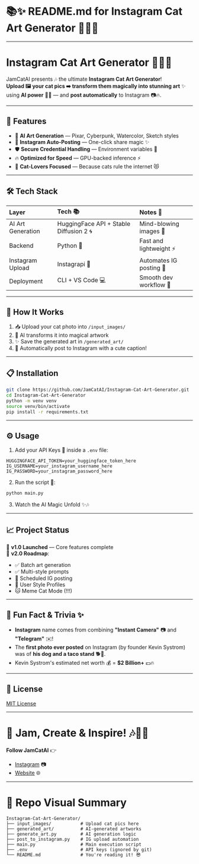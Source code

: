 # 📚✨ README.md for **Instagram Cat Art Generator** 🚀🐱🎨

---
# Instagram Cat Art Generator 🐾🎨🚀

JamCatAI presents 🎶 the ultimate **Instagram Cat Art Generator**!  
**Upload 🖼️ your cat pics ➡️ transform them magically into stunning art** ✨ using **AI power** 🧠🎨 — and **post automatically** to Instagram 📷🔥.

---

## 🚀 Features

- 🎨 **AI Art Generation** — Pixar, Cyberpunk, Watercolor, Sketch styles
- 📸 **Instagram Auto-Posting** — One-click share magic ✨
- 🛡️ **Secure Credential Handling** — Environment variables 🔐
- 🔥 **Optimized for Speed** — GPU-backed inference ⚡
- 🐾 **Cat-Lovers Focused** — Because cats rule the internet 😻

---

## 🛠️ Tech Stack

| Layer             | Tech 📚          | Notes 🧠 |
|:------------------|:-----------------|:---------|
| AI Art Generation | HuggingFace API + Stable Diffusion 2 🌀 | Mind-blowing images 🎨 |
| Backend           | Python 🐍         | Fast and lightweight ⚡ |
| Instagram Upload  | Instagrapi 🛜      | Automates IG posting 📲 |
| Deployment        | CLI + VS Code 💻  | Smooth dev workflow 🚀 |

---

## 🎯 How It Works

1. 📥 Upload your cat photo into `/input_images/`
2. 🧠 AI transforms it into magical artwork
3. ✨ Save the generated art in `/generated_art/`
4. 📲 Automatically post to Instagram with a cute caption!

---

## 📋 Installation

```bash
git clone https://github.com/JamCatAI/Instagram-Cat-Art-Generator.git
cd Instagram-Cat-Art-Generator
python -m venv venv
source venv/bin/activate
pip install -r requirements.txt
```

---

## ⚙️ Usage

1. Add your API Keys 🔐 inside a `.env` file:

```
HUGGINGFACE_API_TOKEN=your_huggingface_token_here
IG_USERNAME=your_instagram_username_here
IG_PASSWORD=your_instagram_password_here
```

2. Run the script 🚀:

```bash
python main.py
```

3. Watch the AI Magic Unfold ✨🎶

---

## 📈 Project Status

🚀 **v1.0 Launched** — Core features complete  
🎯 **v2.0 Roadmap**:
- ✅ Batch art generation
- ✅ Multi-style prompts
- 🚀 Scheduled IG posting
- 🎨 User Style Profiles
- 🐱 Meme Cat Mode (!!!)

---

## 🧠 Fun Fact & Trivia ✨

- **Instagram** name comes from combining **"Instant Camera"** 📷 and **"Telegram"** ✉️!
- The **first photo ever posted** on Instagram (by founder Kevin Systrom) was of **his dog and a taco stand** 🐕🌮.
- Kevin Systrom's estimated net worth 💰 = **$2 Billion+** 💵🔥

---

## 📜 License

[MIT License](LICENSE)

---

# 🌟 Jam, Create & Inspire! 🎶🎨🐾

**Follow JamCatAI** 👉  
- [Instagram](https://instagram.com/JamCatCTO) 📷  
- [Website](https://jamcat-ai.vercel.app/) 🌐  

---

# 🎨 Repo Visual Summary

```
Instagram-Cat-Art-Generator/
├── input_images/           # Upload cat pics here
├── generated_art/          # AI-generated artworks
├── generate_art.py         # AI generation logic
├── post_to_instagram.py    # IG upload automation
├── main.py                 # Main execution script
├── .env                    # API keys (ignored by git)
└── README.md               # You're reading it! 😎
```
